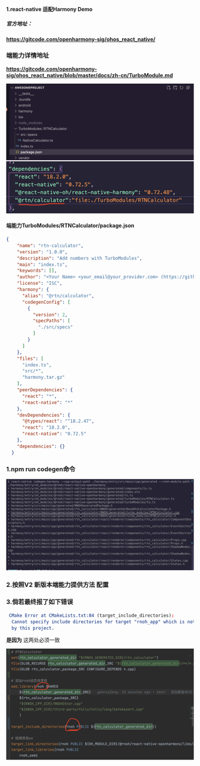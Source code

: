 #### 1.react-native  适配Harmony Demo

##### 官方地址：

**https://gitcode.com/openharmony-sig/ohos_react_native/**


### 端能力详情地址

**https://gitcode.com/openharmony-sig/ohos_react_native/blob/master/docs/zh-cn/TurboModule.md**

![alt text](image-1.png)
![alt text](image.png)

#### 端能力TurboModules/RTNCalculator/package.json

```json
{
    "name": "rtn-calculator",
    "version": "1.0.0",
    "description": "Add numbers with TurboModules",
    "main": "index.ts",
    "keywords": [],
    "author": "<Your Name> <your_email@your_provider.com> (https://github.com/<your_github_handle>)",
    "license": "ISC",
    "harmony": {
      "alias": "@rtn/calculator",
      "codegenConfig": [
        {
          "version": 2,
          "specPaths": [
            "./src/specs"
          ]
        }
      ]
    },
    "files": [
      "index.ts",
      "src/*",
      "harmony.tar.gz"
    ],
    "peerDependencies": {
      "react": "*",
      "react-native": "*"
    },
    "devDependencies": {
      "@types/react": "^18.2.47",
      "react": "18.2.0",
      "react-native": "0.72.5"
    },
    "dependencies": {}
  }
```
### 1.npm run codegen命令
![alt text](image-2.png)
### 2.按照V2 新版本端能力提供方法 配置

### 3.倘若最终报了如下错误
```CMake
 CMake Error at CMakeLists.txt:84 (target_include_directories):
  Cannot specify include directories for target "rnoh_app" which is not built
  by this project.
```

**是因为** 这两处必须一致

![alt text](image-3.png)